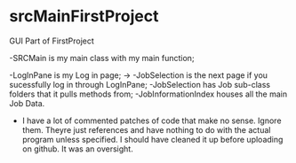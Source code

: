 # srcMainFirstProject
GUI Part of FirstProject

-SRCMain is my main class with my main function;

-LogInPane is my Log in page;
->
-JobSelection is the next page if you sucessfully log in through LogInPane;
-JobSelection has Job sub-class folders that it pulls methods from;
-JobInformationIndex houses all the main Job Data.

- I have a lot of commented patches of code that make no sense. Ignore them. Theyre just references and have nothing to do with the actual program unless specified. I should have cleaned it up before uploading on github. It was an oversight.
